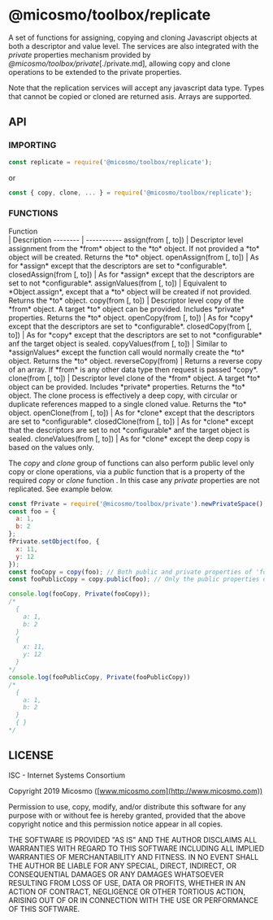 # @micosmo/toolbox/replicate

A set of functions for assigning, copying and cloning Javascript objects at both a descriptor and value level. The services are also integrated with the *private* properties mechanism provided by *@micosmo/toolbox/private*[./private.md], allowing copy and clone operations to be extended to the private properties.

Note that the replication services will accept any javascript data type. Types that cannot be copied or cloned are returned asis. Arrays are supported.

## API

### IMPORTING

```javascript
const replicate = require('@micosmo/toolbox/replicate');
```
or
```javascript
const { copy, clone, ... } = require('@micosmo/toolbox/replicate');
```

### FUNCTIONS

<div style="width:175px">Function</div> | Description
-------- | -----------
assign(from [, to]) | Descriptor level assignment from the *from* object to the *to* object. If not provided a *to* object will be created. Returns the *to* object.
openAssign(from [, to]) | As for *assign* except that the descriptors are set to *configurable*.
closedAssign(from [, to]) | As for *assign* except that the descriptors are set to not *configurable*.
assignValues(from [, to]) | Equivalent to *Object.assign*, except that a *to* object will be created if not provided. Returns the *to* object.
copy(from [, to]) | Descriptor level copy of the *from* object. A target *to* object can be provided. Includes *private* properties. Returns the *to* object.
openCopy(from [, to]) | As for *copy* except that the descriptors are set to *configurable*.
closedCopy(from [, to]) | As for *copy* except that the descriptors are set to not *configurable* anf the target object is sealed.
copyValues(from [, to]) | Similar to *assignValues* except the function call would normally create the *to* object. Returns the *to* object.
reverseCopy(from) | Returns a  reverse copy of an array. If *from* is any other data type then request is passed *copy*.
clone(from [, to]) | Descriptor level clone of the *from* object. A target *to* object can be provided. Includes *private* properties. Returns the *to* object. The clone process is effectively a deep copy, with circular or duplicate references mapped to a single cloned value. Returns the *to* object.
openClone(from [, to]) | As for *clone* except that the descriptors are set to *configurable*.
closedClone(from [, to]) | As for *clone* except that the descriptors are set to not *configurable* anf the target object is sealed.
cloneValues(from [, to]) | As for *clone* except the deep copy is based on the values only.

The *copy* and *clone* group of functions can also perform public level only copy or clone operations, via a *public* function that is a property of the required *copy* or *clone* function . In this case any *private* properties are not replicated. See example below.

```javascript
const fPrivate = require('@micosmo/toolbox/private').newPrivateSpace();
const foo = {
  a: 1,
  b: 2
};
fPrivate.setObject(foo, {
  x: 11,
  y: 12
});
const fooCopy = copy(foo); // Both public and private properties of 'foo' are replicated.
const fooPublicCopy = copy.public(foo); // Only the public properties of 'foo' are replicated.

console.log(fooCopy, Private(fooCopy));
/*
  {
    a: 1,
    b: 2
  }
  { 
    x: 11,
    y: 12
  }
*/
console.log(fooPublicCopy, Private(fooPublicCopy))
/*
  {
    a: 1,
    b: 2
  }
  { }
*/
```

## LICENSE

ISC - Internet Systems Consortium

Copyright 2019 Micosmo ([www.micosmo.com](http://www.micosmo.com))

Permission to use, copy, modify, and/or distribute this software for any purpose with or without fee is hereby granted, provided that the above copyright notice and this permission notice appear in all copies.

THE SOFTWARE IS PROVIDED "AS IS" AND THE AUTHOR DISCLAIMS ALL WARRANTIES WITH REGARD TO THIS SOFTWARE INCLUDING ALL IMPLIED WARRANTIES OF MERCHANTABILITY AND FITNESS. IN NO EVENT SHALL THE AUTHOR BE LIABLE FOR ANY SPECIAL, DIRECT, INDIRECT, OR CONSEQUENTIAL DAMAGES OR ANY DAMAGES WHATSOEVER RESULTING FROM LOSS OF USE, DATA OR PROFITS, WHETHER IN AN ACTION OF CONTRACT, NEGLIGENCE OR OTHER TORTIOUS ACTION, ARISING OUT OF OR IN CONNECTION WITH THE USE OR PERFORMANCE OF THIS SOFTWARE.

